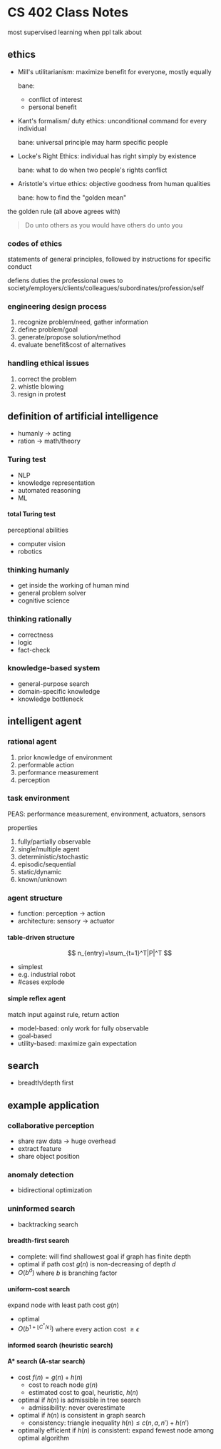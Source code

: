 # CS 402 Class Notes

most supervised learning when ppl talk about

## ethics

- Mill's utilitarianism:
    maximize benefit for everyone, mostly equally

    bane:
    - conflict of interest
    - personal benefit
- Kant's formalism/ duty ethics:
    unconditional command for every individual

    bane: universal principle may harm specific people
- Locke's Right Ethics:
    individual has right simply by existence

    bane: what to do when two people's rights conflict
- Aristotle's virtue ethics:
    objective goodness from human qualities

    bane: how to find the "golden mean"

the golden rule (all above agrees with)

> Do unto others as you would have others do unto you

### codes of ethics

statements of general principles, followed by instructions for specific conduct

defiens duties the professional owes to
society/employers/clients/colleagues/subordinates/profession/self

### engineering design process

1. recognize problem/need, gather information
1. define problem/goal
1. generate/propose solution/method
1. evaluate benefit&cost of alternatives

### handling ethical issues

1. correct the problem
1. whistle blowing
1. resign in protest

## definition of artificial intelligence

- humanly → acting
- ration → math/theory

### Turing test

- NLP
- knowledge representation
- automated reasoning
- ML

#### total Turing test

perceptional abilities

- computer vision
- robotics

### thinking humanly

- get inside the working of human mind
- general problem solver
- cognitive science

### thinking rationally

- correctness
- logic
- fact-check

### knowledge-based system

- general-purpose search
- domain-specific knowledge
- knowledge bottleneck

## intelligent agent

### rational agent

1. prior knowledge of environment
1. performable action
1. performance measurement
1. perception

### task environment

PEAS: performance measurement, environment, actuators, sensors

properties

1. fully/partially observable
1. single/multiple agent
1. deterministic/stochastic
1. episodic/sequential
1. static/dynamic
1. known/unknown

### agent structure

- function: perception → action
- architecture: sensory → actuator

#### table-driven structure

$$
n_{entry}=\sum_{t=1}^T|P|^T
$$

- simplest
- e.g. industrial robot
- #cases explode

#### simple reflex agent

match input against rule, return action

- model-based: only work for fully observable
- goal-based
- utility-based: maximize gain expectation

## search

- breadth/depth first

## example application

### collaborative perception

- share raw data → huge overhead
- extract feature
- share object position

### anomaly detection

- bidirectional optimization

### uninformed search

- backtracking search

#### breadth-first search

- complete: will find shallowest goal if graph has finite depth
- optimal if path cost $g(n)$ is non-decreasing of depth $d$
- $O(b^d)$ where $b$ is branching factor

#### uniform-cost search

expand node with least path cost $g(n)$

- optimal
- $O(b^{1+\lfloor C^*/\epsilon\rfloor})$ where every action cost $≥\epsilon$

#### informed search (heuristic search)

#### A\* search (A-star search)

- cost $f(n)=g(n)+h(n)$
    - cost to reach node $g(n)$
    - estimated cost to goal, heuristic, $h(n)$
- optimal if $h(n)$ is admissible in tree search
    - admissibility: never overestimate
- optimal if $h(n)$ is consistent in graph search
    - consistency: triangle inequality $h(n)≤c(n,a,n')+h(n')$
- optimally efficient if $h(n)$ is consistent:
    expand fewest node among optimal algorithm
